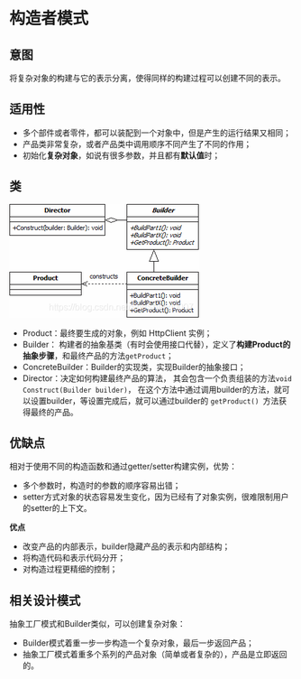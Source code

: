 # 构造者模式

## 意图

将复杂对象的构建与它的表示分离，使得同样的构建过程可以创建不同的表示。



## 适用性

- 多个部件或者零件，都可以装配到一个对象中，但是产生的运行结果又相同；
- 产品类非常复杂，或者产品类中调用顺序不同产生了不同的作用；
- 初始化**复杂对象**，如说有很多参数，并且都有**默认值**时；



## 类

![builder](pics/builder.png)

- Product：最终要生成的对象，例如 HttpClient 实例；
- Builder： 构建者的抽象基类（有时会使用接口代替），定义了**构建Product的抽象步骤**，和最终产品的方法`getProduct`；
- ConcreteBuilder：Builder的实现类，实现Builder的抽象接口；
- Director：决定如何构建最终产品的算法， 其会包含一个负责组装的方法`void Construct(Builder builder)`， 在这个方法中通过调用builder的方法，就可以设置builder，等设置完成后，就可以通过builder的 `getProduct() `方法获得最终的产品。



## 优缺点

相对于使用不同的构造函数和通过getter/setter构建实例，优势：

- 多个参数时，构造时的参数的顺序容易出错；
- setter方式对象的状态容易发生变化，因为已经有了对象实例，很难限制用户的setter的上下文。

**优点**

- 改变产品的内部表示，builder隐藏产品的表示和内部结构；
- 将构造代码和表示代码分开；
- 对构造过程更精细的控制；



## 相关设计模式

抽象工厂模式和Builder类似，可以创建复杂对象：

- Builder模式着重一步一步构造一个复杂对象，最后一步返回产品；
- 抽象工厂模式着重多个系列的产品对象（简单或者复杂的），产品是立即返回的。